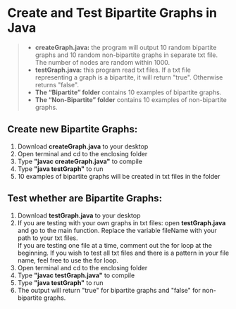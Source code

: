 # Create and Test Bipartite Graphs in Java
> - **createGraph.java:** the program will output 10 random bipartite graphs and 10 random non-bipartite graphs in separate txt file. The number of nodes are random within 1000.
> - **testGraph.java:** this program read txt files. If a txt file representing a graph is a bipartite, it will return "true". Otherwise returns "false".
> - **The “Bipartite” folder** contains 10 examples of bipartite graphs.
> - **The “Non-Bipartite” folder** contains 10 examples of non-bipartite graphs.



## Create new Bipartite Graphs:
1. Download **createGraph.java** to your desktop
2. Open terminal and cd to the enclosing folder
3. Type **"javac createGraph.java"** to compile
4. Type **"java testGraph"** to run
5. 10 examples of bipartite graphs will be created in txt files in the folder


## Test whether are Bipartite Graphs:
1. Download **testGraph.java** to your desktop
2. If you are testing with your own graphs in txt files: open **testGraph.java** and go to the main function. Replace the variable fileName with your path to your txt files.<br>
If you are testing one file at a time, comment out the for loop at the beginning. If you wish to test all txt files and there is a pattern in your file name, feel free to use the for loop.
3. Open terminal and cd to the enclosing folder
4. Type **"javac testGraph.java"** to compile
5. Type **"java testGraph"** to run
6. The output will return "true" for bipartite graphs and "false" for non-bipartite graphs.
